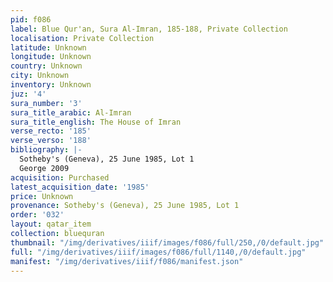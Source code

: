 ```yaml
---
pid: f086
label: Blue Qur'an, Sura Al-Imran, 185-188, Private Collection
localisation: Private Collection
latitude: Unknown
longitude: Unknown
country: Unknown
city: Unknown
inventory: Unknown
juz: '4'
sura_number: '3'
sura_title_arabic: Al-Imran
sura_title_english: The House of Imran
verse_recto: '185'
verse_verso: '188'
bibliography: |-
  Sotheby's (Geneva), 25 June 1985, Lot 1
  George 2009
acquisition: Purchased
latest_acquisition_date: '1985'
price: Unknown
provenance: Sotheby's (Geneva), 25 June 1985, Lot 1
order: '032'
layout: qatar_item
collection: bluequran
thumbnail: "/img/derivatives/iiif/images/f086/full/250,/0/default.jpg"
full: "/img/derivatives/iiif/images/f086/full/1140,/0/default.jpg"
manifest: "/img/derivatives/iiif/f086/manifest.json"
---
```

